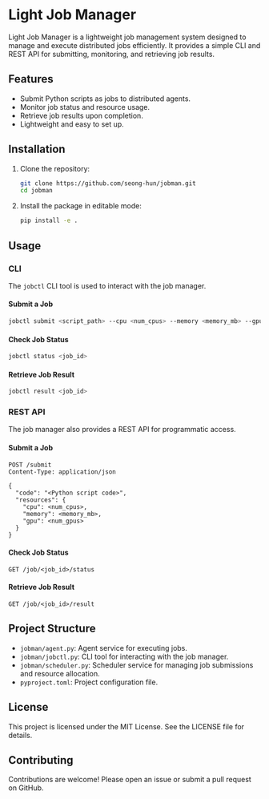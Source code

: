 # Light Job Manager

Light Job Manager is a lightweight job management system designed to manage and execute distributed jobs efficiently. It provides a simple CLI and REST API for submitting, monitoring, and retrieving job results.

## Features
- Submit Python scripts as jobs to distributed agents.
- Monitor job status and resource usage.
- Retrieve job results upon completion.
- Lightweight and easy to set up.

## Installation

1. Clone the repository:
   ```bash
   git clone https://github.com/seong-hun/jobman.git
   cd jobman
   ```

2. Install the package in editable mode:
   ```bash
   pip install -e .
   ```

## Usage

### CLI

The `jobctl` CLI tool is used to interact with the job manager.

#### Submit a Job
```bash
jobctl submit <script_path> --cpu <num_cpus> --memory <memory_mb> --gpu <num_gpus>
```

#### Check Job Status
```bash
jobctl status <job_id>
```

#### Retrieve Job Result
```bash
jobctl result <job_id>
```

### REST API

The job manager also provides a REST API for programmatic access.

#### Submit a Job
```http
POST /submit
Content-Type: application/json

{
  "code": "<Python script code>",
  "resources": {
    "cpu": <num_cpus>,
    "memory": <memory_mb>,
    "gpu": <num_gpus>
  }
}
```

#### Check Job Status
```http
GET /job/<job_id>/status
```

#### Retrieve Job Result
```http
GET /job/<job_id>/result
```

## Project Structure
- `jobman/agent.py`: Agent service for executing jobs.
- `jobman/jobctl.py`: CLI tool for interacting with the job manager.
- `jobman/scheduler.py`: Scheduler service for managing job submissions and resource allocation.
- `pyproject.toml`: Project configuration file.

## License
This project is licensed under the MIT License. See the LICENSE file for details.

## Contributing
Contributions are welcome! Please open an issue or submit a pull request on GitHub.
